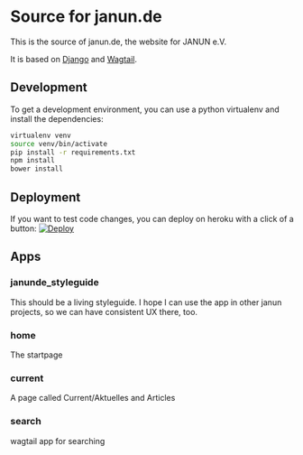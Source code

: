 # Source for janun.de
This is the source of janun.de, the website for JANUN e.V.

It is based on [Django](http://djangoproject.com) and [Wagtail](http://wagtail.io).


## Development
To get a development environment, you can use a python virtualenv
and install the dependencies:

```bash
virtualenv venv
source venv/bin/activate
pip install -r requirements.txt
npm install
bower install
```


## Deployment
If you want to test code changes, you can deploy on heroku with a click of a button:
[![Deploy](https://www.herokucdn.com/deploy/button.png)](https://heroku.com/deploy)


## Apps

### janunde_styleguide
This should be a living styleguide.
I hope I can use the app in other janun projects,
so we can have consistent UX there, too.

### home
The startpage

### current
A page called Current/Aktuelles
and Articles

### search
wagtail app for searching
